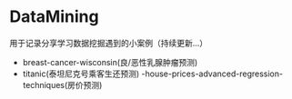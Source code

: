 # DataMining
用于记录分享学习数据挖掘遇到的小案例（持续更新...）<br>
- breast-cancer-wisconsin(良/恶性乳腺肿瘤预测)
- titanic(泰坦尼克号乘客生还预测)
-house-prices-advanced-regression-techniques(房价预测)
